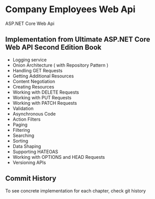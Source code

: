 # Company Employees Web Api 

ASP.NET Core Web Api

## Implementation from Ultimate ASP.NET Core Web API Second Edition Book
- Logging service
- Onion Architecture ( with Repository Pattern )
- Handling GET Requests
- Getting Additional Resources
- Content Negotiation 
- Creating Resources
- Working with DELETE Requests
- Working with PUT Requests
- Working with PATCH Requests
- Validation
- Asynchronous Code
- Action Filters
- Paging
- Filtering
- Searching
- Sorting
- Data Shaping
- Supporting HATEOAS
- Working with OPTIONS and HEAD Requests
- Versioning APIs


## Commit History

To see concrete implementation for each chapter, check git history

